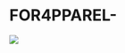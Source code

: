 # FOR4PPAREL-
<img src="https://github.com/user-attachments/assets/3dce0c35-f0f5-4346-a8e6-7cde3f13a124">
